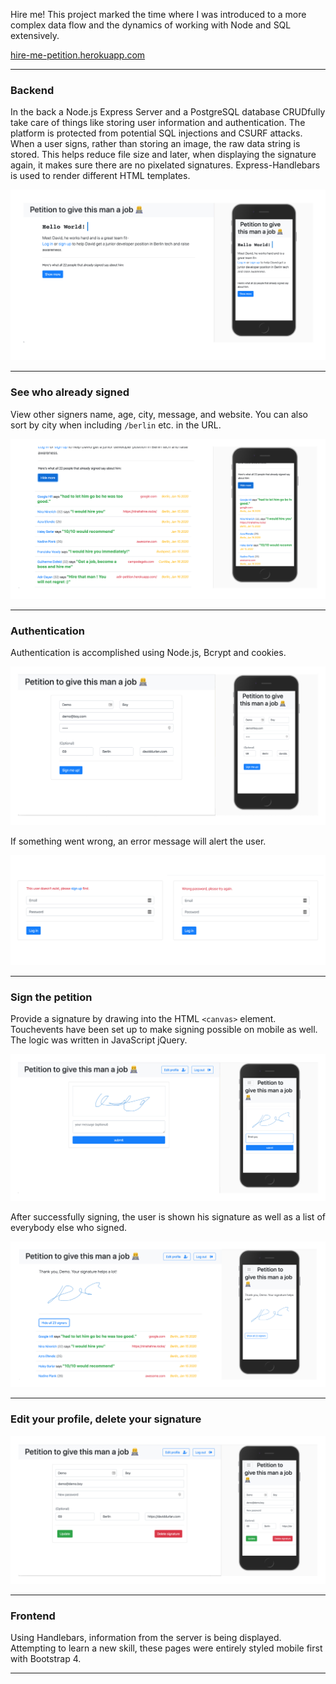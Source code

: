 Hire me! This project marked the time where I was introduced to a more complex data flow and the dynamics of working with Node and SQL extensively.

[hire-me-petition.herokuapp.com](https://hire-me-petition.herokuapp.com)

---

### Backend

In the back a Node.js Express Server and a PostgreSQL database CRUDfully take care of things like storing user information and authentication. The platform is protected from potential SQL injections and CSURF attacks. When a user signs, rather than storing an image, the raw data string is stored. This helps reduce file size and later, when displaying the signature again, it makes sure there are no pixelated signatures. Express-Handlebars is used to render different HTML templates.

![img](./readme_images/start.jpg)

---

### See who already signed

View other signers name, age, city, message, and website. You can also sort by city when including `/berlin` etc. in the URL.

![img](./readme_images/start2.jpg)

---

### Authentication

Authentication is accomplished using Node.js, Bcrypt and cookies.

![img](./readme_images/signup.jpg)

If something went wrong, an error message will alert the user.

![img](./readme_images/error.jpg)

---

### Sign the petition

Provide a signature by drawing into the HTML `<canvas>` element. Touchevents have been set up to make signing possible on mobile as well. The logic was written in JavaScript jQuery.

![img](./readme_images/sign.jpg)

After successfully signing, the user is shown his signature as well as a list of everybody else who signed.

![img](./readme_images/sign2.jpg)

---

### Edit your profile, delete your signature

![img](./readme_images/edit.jpg)

---

### Frontend

Using Handlebars, information from the server is being displayed. Attempting to learn a new skill, these pages were entirely styled mobile first with Bootstrap 4.

---
